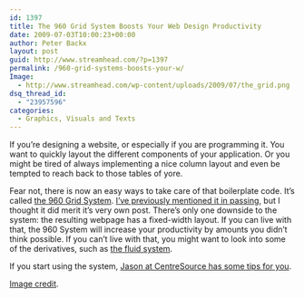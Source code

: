 ```yaml
---
id: 1397
title: The 960 Grid System Boosts Your Web Design Productivity
date: 2009-07-03T10:00:23+00:00
author: Peter Backx
layout: post
guid: http://www.streamhead.com/?p=1397
permalink: /960-grid-systems-boosts-your-w/
Image:
  - http://www.streamhead.com/wp-content/uploads/2009/07/the_grid.png
dsq_thread_id:
  - "23957596"
categories:
  - Graphics, Visuals and Texts
---
```

If you&#8217;re designing a website, or especially if you are programming it. You want to quickly layout the different components of your application. Or you might be tired of always implementing a nice column layout and even be tempted to reach back to those tables of yore.

Fear not, there is now an easy ways to take care of that boilerplate code. It&#8217;s called <a title="960 Grid System" href="http://960.gs/" target="_blank">the 960 Grid System</a>. <a title="More fun with free 3D tools - materials" href="http://www.streamhead.com/more-fun-with-free-3d-tools-materials/" target="_blank">I&#8217;ve previously mentioned it in passing</a>, but I thought it did merit it&#8217;s very own post. There&#8217;s only one downside to the system: the resulting webpage has a fixed-width layout. If you can live with that, the 960 System will increase your productivity by amounts you didn&#8217;t think possible. If you can&#8217;t live with that, you might want to look into some of the derivatives, such as <a title="Fluid 960 Grid System" href="http://www.designinfluences.com/fluid960gs/" target="_blank">the fluid system</a>.

If you start using the system, <a title="6 Trips and Tricks for Designing with the 960 Grid System" href="http://blog.centresource.com/2009/06/15/6-tips-and-tricks-for-designing-with-960/" target="_blank">Jason at CentreSource has some tips for you</a>.

<a title="Grid on Flickr" href="http://www.flickr.com/photos/benpatio/391095870/" target="_blank">Image credit</a>.

<!-- AddThis Advanced Settings generic via filter on the_content -->

<!-- AddThis Share Buttons generic via filter on the_content -->